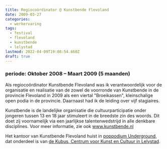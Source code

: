 ```yaml
---
title: Regiocoördinator @ Kunstbende Flevoland
date: 2009-03-27
categories:
  - werkervaring
tags:
  - festival
  - flevoland
  - kunstbende
  - lelystad
lastmod: 2022-04-09T19:08:54.660Z
draft: true
---
```


### periode: Oktober 2008 – Maart 2009 (5 maanden)

Als regiocoördinator Kunstbende Flevoland was ik verantwoordelijk voor de organisatie en realisatie van de zowel de voorronde van Kunstbende in de provincie Flevoland in 2009 als een viertal "Broeikassen", kleinschalige open podia in de provincie. Daarnaast had ik de leiding over vijf stagiaires.

Kunstbende is de landelijke organisatie die cultuurparticipatie onder jongeren tussen 13 en 18 jaar stimuleert in de breedste zin des woords. Dit doet zij voornamelijk via een jaarlijkse talentenwedstrijd in alle denkbare disciplines. Voor meer informatie, zie ook www.kunstbende.nl

Het kantoor van Kunstbende Flevoland huist in [poppodium Underground](http://www.undergroundlelystad.nl), dat onderdeel is van [de Kubus, Centrum voor Kunst en Cultuur in Lelystad](http://www.dekubuslelystad.nl/).
